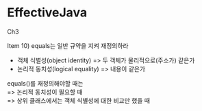 # EffectiveJava


Ch3

Item 10) equals는 일반 규약을 지켜 재정의하라

- 객체 식별성(object identity) => 두 객체가 물리적으로(주소가) 같은가  
- 논리적 동치성(logical equality) => 내용이 같은가  

equals()를 재정의해야할 때는  
  => 논리적 동치성이 필요할 때  
  => 상위 클래스에서는 객체 식별성에 대한 비교만 했을 때